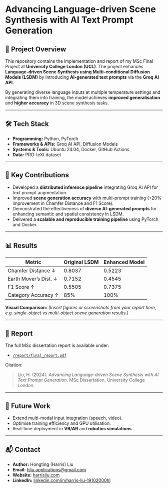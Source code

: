 # Advancing Language-driven Scene Synthesis with AI Text Prompt Generation

## 📌 Project Overview

This repository contains the implementation and report of my MSc Final Project at **University College London (UCL)**.
The project enhances **Language-driven Scene Synthesis using Multi-conditional Diffusion Models (LSDM)** by introducing **AI-generated text prompts** via the **Groq AI API**.

By generating diverse language inputs at multiple temperature settings and integrating them into training, the model achieves **improved generalisation** and **higher accuracy** in 3D scene synthesis tasks.

---

## 🛠 Tech Stack

* **Programming:** Python, PyTorch
* **Frameworks & APIs:** Groq AI API, Diffusion Models
* **Systems & Tools:** Ubuntu 24.04, Docker, GitHub Actions
* **Data:** PRO-teXt dataset

---

## 🚀 Key Contributions

* Developed a **distributed inference pipeline** integrating Groq AI API for text prompt augmentation.
* Improved **scene generation accuracy** with multi-prompt training (+20% improvement in Chamfer Distance and F1 Score).
* Demonstrated the effectiveness of **diverse AI-generated prompts** for enhancing semantic and spatial consistency in LSDM.
* Delivered a **scalable and reproducible training pipeline** using PyTorch and Docker.

---

## 📊 Results

| Metric                | Original LSDM | Enhanced Model |
| --------------------- | ------------- | -------------- |
| Chamfer Distance ↓    | 0.8037        | 0.5223         |
| Earth Mover’s Dist. ↓ | 0.7152        | 0.4545         |
| F1 Score ↑            | 0.5505        | 0.7375         |
| Category Accuracy ↑   | 85%           | 100%           |

**Visual Comparison:**
*(Insert figures or screenshots from your report here, e.g. single-object vs multi-object scene generation results.)*

---

## 📑 Report

The full MSc dissertation report is available under:

* [`/report/final_report.pdf`](./report/final_report.pdf)

Citation:

> Liu, H. (2024). *Advancing Language-driven Scene Synthesis with AI Text Prompt Generation*. MSc Dissertation, University College London.

---

## 🔮 Future Work

* Extend multi-modal input integration (speech, video).
* Optimise training efficiency and GPU utilisation.
* Real-time deployment in **VR/AR** and **robotics simulations**.

---

## 📬 Contact

* **Author:** Hongting (Harris) Liu
* **Email:** [hliu.applications@gmail.com](mailto:hliu.applications@gmail.com)
* **Website:** [harrisliu.com](https://www.harrisliu.com)
* **LinkedIn:** [linkedin.com/in/harris-liu-19102000hl](https://www.linkedin.com/in/harris-liu-19102000hl)
